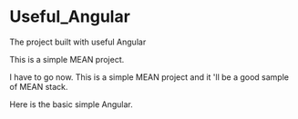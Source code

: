 # Useful_Angular
The project built with useful Angular

This is a simple MEAN project.

I have to go now.
This is a simple MEAN project and it 'll be a good sample of MEAN stack.

Here is the basic simple Angular.

